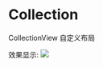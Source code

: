 # Collection
CollectionView 自定义布局

效果显示:
![](https://github.com/weijun8687/Collection/collectionview.gif)
